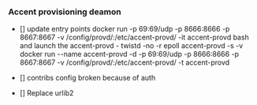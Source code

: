 ### Accent provisioning deamon

- [] update entry points 
docker run -p 69:69/udp -p 8666:8666 -p 8667:8667 -v /config/provd/:/etc/accent-provd/ -it accent-provd bash
and launch the accent-provd     -     twistd -no -r epoll accent-provd -s -v
docker run --name accent-provd -d -p 69:69/udp -p 8666:8666 -p 8667:8667 -v /config/provd/:/etc/accent-provd/ -t accent-provd

- [] contribs config broken because of auth

- [] Replace urlib2